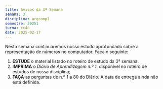 ```yaml
---
title: Avisos da 3ª Semana
semana: 3
disciplina: arqcomp1
semestre: 20251
turma: cc4n
date: 2025-02-17
---
```


Nesta semana continuaremos nosso estudo aprofundado sobre a representação de
números no computador. Faça o seguinte:

1. **ESTUDE** o material listado no roteiro de estudo da 3ª semana.
1. **IMPRIMA** o *Diário de Aprendizagem n.º 1*, disponível no roteiro de
   estudos de nossa disciplina;
1. **FAÇA** as perguntas de n.º 1 a 80 do Diário. A data de entrega ainda não
   está definida.

